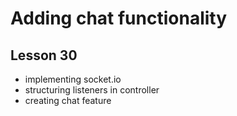 # Adding chat functionality

## Lesson 30
- implementing socket.io
- structuring listeners in controller
- creating chat feature
